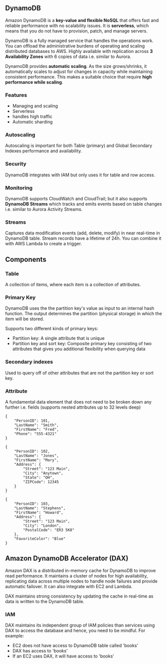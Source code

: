 ## DynamoDB

Amazon DynamoDB is a **key-value and flexible NoSQL** that offers fast and reliable performance with no scalability issues. It is **serverless**, which means that you do not have to provision, patch, and manage servers.

DynamoDB is a fully managed service that handles the operations work. You can offload the administrative burdens of operating and scaling distributed databases to AWS. Highly available with replication across **3 Availability Zones** with 6 copies of data i.e. similar to Aurora.

DynamoDB provides **automatic scaling**. As the size grows/shrinks, it automatically scales to adjust for changes in capacity while maintaining consistent performance. This makes a suitable choice that require **high performance while scaling**.

### Features

- Managing and scaling
- Serverless
- handles high traffic
- Automatic sharding

### Autoscaling

Autoscaling is important for both Table (primary) and Global Secondary Indexes performance and availability.

### Security

DynamoDB integrates with IAM but only uses it for table and row access.

### Monitoring

DynamoDB supports CloudWatch and CloudTrail; but it also supports **DynamoDB Streams** which tracks and emits events based on table changes i.e. similar to Aurora Activity Streams.

### Streams

Captures data modification events (add, delete, modify) in near real-time in DynamoDB table. Stream records have a lifetime of 24h. You can combine it with AWS Lambda to create a trigger.

## Components

### Table

A collection of items, where each item is a collection of attributes.

### Primary Key

DynamoDB uses the the partition key's value as input to an internal hash function. The output determines the partition (physical storage) in which the item will be stored.

Supports two different kinds of primary keys:

- Partition key: A single attribute that is unique
- Partition key and sort key: Composite primary key consisting of two attributes that gives you additional flexibility when querying data

### Secondary indexes

Used to query off of other attributes that are not the partition key or sort key.

### Attribute

A fundamental data element that does not need to be broken down any further i.e. fields (supports nested attributes up to 32 levels deep)

```
{
    "PersonID": 101,
    "LastName": "Smith",
    "FirstName": "Fred",
    "Phone": "555-4321"
}

{
    "PersonID": 102,
    "LastName": "Jones",
    "FirstName": "Mary",
    "Address": {
        "Street": "123 Main",
        "City": "Anytown",
        "State": "OH",
        "ZIPCode": 12345
    }
}

{
    "PersonID": 103,
    "LastName": "Stephens",
    "FirstName": "Howard",
    "Address": {
        "Street": "123 Main",
        "City": "London",
        "PostalCode": "ER3 5K8"
    },
    "FavoriteColor": "Blue"
}
```

## Amazon DynamoDB Accelerator (DAX)

Amazon DAX is a distributed in-memory cache for DynamoDB to improve read performance. It maintains a cluster of nodes for high availability, replicating data across multiple nodes to handle node failures and provide automatic failover. It can also integrate with EC2 and Lambda.

DAX maintains strong consistency by updating the cache in real-time as data is written to the DynamoDB table.

### IAM

DAX maintains its independent group of IAM policies than services using DAX to access the database and hence, you need to be mindful. For example:

- EC2 does not have access to DynamoDB table called 'books'
- DAX has access to 'books'
- If an EC2 uses DAX, it will have access to 'books'

